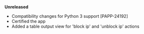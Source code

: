**Unreleased**
* Compatibility changes for Python 3 support [PAPP-24192]
* Certified the app
* Added a table output view for 'block ip' and 'unblock ip' actions